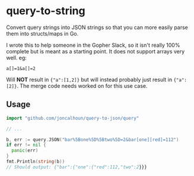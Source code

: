 # query-to-string

Convert query strings into JSON strings so that you can more easily parse them into structs/maps in Go.

I wrote this to help someone in the Gopher Slack, so it isn't really 100% complete but is meant as a starting point. It does not support arrays very well. eg:

```
a[]=1&a[]=2
```

Will **NOT** result in `{"a":[1,2]}` but will instead probably just result in `{"a":[2]}`. The merge code needs worked on for this use case.

## Usage

```go
import "github.com/joncalhoun/query-to-json/query"

// ...

b, err := query.JSON("bar%5Bone%5D%5Btwo%5D=2&bar[one][red]=112")
if err != nil {
  panic(err)
}
fmt.Println(string(b))
// Should output: {"bar":{"one":{"red":112,"two":2}}}
```
